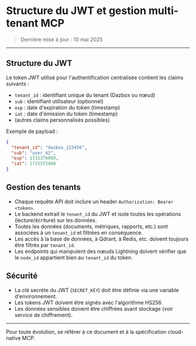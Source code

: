 # Structure du JWT et gestion multi-tenant MCP
> Dernière mise à jour : 10 mai 2025

---

## Structure du JWT

Le token JWT utilisé pour l'authentification centralisée contient les claims suivants :

- `tenant_id` : identifiant unique du tenant (Dazbox ou nœud)
- `sub` : identifiant utilisateur (optionnel)
- `exp` : date d'expiration du token (timestamp)
- `iat` : date d'émission du token (timestamp)
- (autres claims personnalisés possibles)

Exemple de payload :
```json
{
  "tenant_id": "dazbox_123456",
  "sub": "user_42",
  "exp": 1715376000,
  "iat": 1715372400
}
```

## Gestion des tenants

- Chaque requête API doit inclure un header `Authorization: Bearer <token>`.
- Le backend extrait le `tenant_id` du JWT et isole toutes les opérations (lecture/écriture) sur les données.
- Toutes les données (documents, métriques, rapports, etc.) sont associées à un `tenant_id` et filtrées en conséquence.
- Les accès à la base de données, à Qdrant, à Redis, etc. doivent toujours être filtrés par `tenant_id`.
- Les endpoints qui manipulent des nœuds Lightning doivent vérifier que le `node_id` appartient bien au `tenant_id` du token.

## Sécurité

- La clé secrète du JWT (`SECRET_KEY`) doit être définie via une variable d'environnement.
- Les tokens JWT doivent être signés avec l'algorithme HS256.
- Les données sensibles doivent être chiffrées avant stockage (voir service de chiffrement).

---

Pour toute évolution, se référer à ce document et à la spécification cloud-native MCP. 